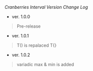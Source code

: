 *Cranberries Interval Version Change Log*  

- ver. 1.0.0
>Pre-release
- ver. 1.0.1
> T() is repalaced T{}
- ver. 1.0.2
> variadic max & min is added